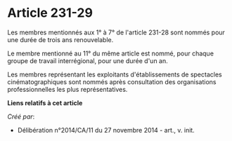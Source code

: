# Article 231-29

Les membres mentionnés aux 1° à 7° de l'article 231-28 sont nommés pour une durée de trois ans renouvelable. 

Le membre mentionné au 11° du même article est nommé, pour chaque groupe de travail interrégional, pour une durée d'un an. 

Les membres représentant les exploitants d'établissements de spectacles cinématographiques sont nommés après consultation des
organisations professionnelles les plus représentatives.

**Liens relatifs à cet article**

_Créé par_:

  - Délibération n°2014/CA/11 du 27 novembre 2014 - art., v. init.
